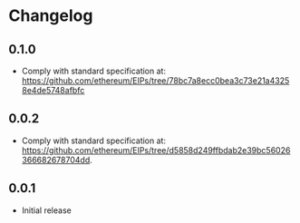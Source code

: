 # Changelog

## 0.1.0

- Comply with standard specification at: https://github.com/ethereum/EIPs/tree/78bc7a8ecc0bea3c73e21a43258e4de5748afbfc

## 0.0.2

- Comply with standard specification at: https://github.com/ethereum/EIPs/tree/d5858d249ffbdab2e39bc56026366682678704dd.

## 0.0.1

- Initial release

